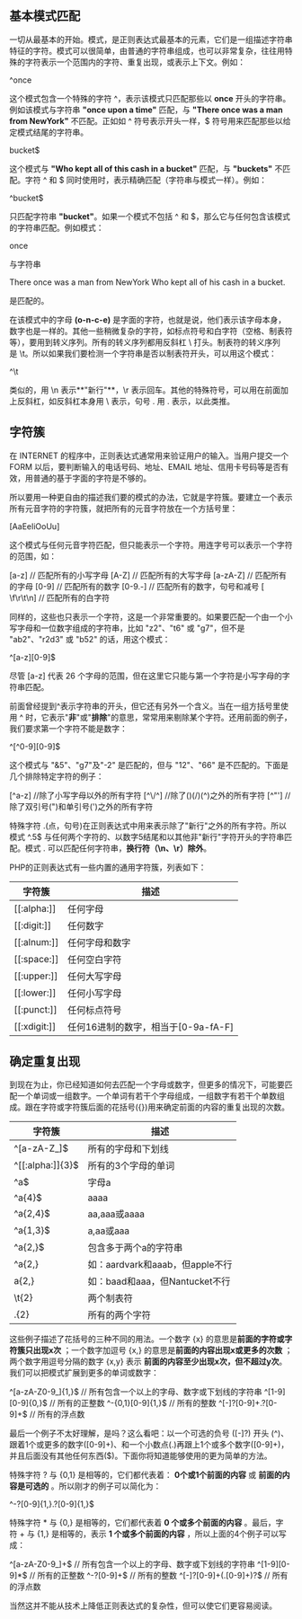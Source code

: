

## 基本模式匹配

一切从最基本的开始。模式，是正则表达式最基本的元素，它们是一组描述字符串特征的字符。模式可以很简单，由普通的字符串组成，也可以非常复杂，往往用特殊的字符表示一个范围内的字符、重复出现，或表示上下文。例如：

^once

这个模式包含一个特殊的字符 ^，表示该模式只匹配那些以 **once** 开头的字符串。例如该模式与字符串 **"once upon a time"** 匹配，与 **"There once was a man from NewYork"** 不匹配。正如如 ^ 符号表示开头一样，$ 符号用来匹配那些以给定模式结尾的字符串。

bucket$

这个模式与 **"Who kept all of this cash in a bucket"** 匹配，与 **"buckets"** 不匹配。字符 ^ 和 $ 同时使用时，表示精确匹配（字符串与模式一样）。例如：

^bucket$

只匹配字符串 **"bucket"**。如果一个模式不包括 ^ 和 $，那么它与任何包含该模式的字符串匹配。例如模式：

once

与字符串

There once was a man from NewYork
Who kept all of his cash in a bucket.

是匹配的。

在该模式中的字母 **(o-n-c-e)** 是字面的字符，也就是说，他们表示该字母本身，数字也是一样的。其他一些稍微复杂的字符，如标点符号和白字符（空格、制表符等），要用到转义序列。所有的转义序列都用反斜杠 \ 打头。制表符的转义序列是 \t。所以如果我们要检测一个字符串是否以制表符开头，可以用这个模式：

^\t 

类似的，用 \n 表示**"新行"**，\r 表示回车。其他的特殊符号，可以用在前面加上反斜杠，如反斜杠本身用 \\ 表示，句号 . 用 \. 表示，以此类推。

## 字符簇

在 INTERNET 的程序中，正则表达式通常用来验证用户的输入。当用户提交一个 FORM 以后，要判断输入的电话号码、地址、EMAIL 地址、信用卡号码等是否有效，用普通的基于字面的字符是不够的。

所以要用一种更自由的描述我们要的模式的办法，它就是字符簇。要建立一个表示所有元音字符的字符簇，就把所有的元音字符放在一个方括号里：

[AaEeIiOoUu]

这个模式与任何元音字符匹配，但只能表示一个字符。用连字号可以表示一个字符的范围，如：

[a-z] // 匹配所有的小写字母 
[A-Z] // 匹配所有的大写字母 
[a-zA-Z] // 匹配所有的字母 
[0-9] // 匹配所有的数字 
[0-9\.\-] // 匹配所有的数字，句号和减号 
[ \f\r\t\n] // 匹配所有的白字符

同样的，这些也只表示一个字符，这是一个非常重要的。如果要匹配一个由一个小写字母和一位数字组成的字符串，比如 "z2"、"t6" 或 "g7"，但不是 "ab2"、"r2d3" 或 "b52" 的话，用这个模式：

^[a-z][0-9]$

尽管 [a-z] 代表 26 个字母的范围，但在这里它只能与第一个字符是小写字母的字符串匹配。

前面曾经提到^表示字符串的开头，但它还有另外一个含义。当在一组方括号里使用 ^ 时，它表示"**非**"或"**排除**"的意思，常常用来剔除某个字符。还用前面的例子，我们要求第一个字符不能是数字：

^[^0-9][0-9]$

这个模式与 "&5"、"g7"及"-2" 是匹配的，但与 "12"、"66" 是不匹配的。下面是几个排除特定字符的例子：

[^a-z] //除了小写字母以外的所有字符 
[^\\\/\^] //除了(\)(/)(^)之外的所有字符 
[^\"\'] //除了双引号(")和单引号(')之外的所有字符

特殊字符 .(点，句号)在正则表达式中用来表示除了"新行"之外的所有字符。所以模式 ^.5$ 与任何两个字符的、以数字5结尾和以其他非"新行"字符开头的字符串匹配。模式 . 可以匹配任何字符串，**换行符（\n、\r）除外**。

PHP的正则表达式有一些内置的通用字符簇，列表如下：

|字符簇|描述|
|---|---|
|[[:alpha:]]|任何字母|
|[[:digit:]]|任何数字|
|[[:alnum:]]|任何字母和数字|
|[[:space:]]|任何空白字符|
|[[:upper:]]|任何大写字母|
|[[:lower:]]|任何小写字母|
|[[:punct:]]|任何标点符号|
|[[:xdigit:]]|任何16进制的数字，相当于[0-9a-fA-F]|

  

## 确定重复出现

到现在为止，你已经知道如何去匹配一个字母或数字，但更多的情况下，可能要匹配一个单词或一组数字。一个单词有若干个字母组成，一组数字有若干个单数组成。跟在字符或字符簇后面的花括号({})用来确定前面的内容的重复出现的次数。

|字符簇|描述|
|---|---|
|^[a-zA-Z_]$|所有的字母和下划线|
|^[[:alpha:]]{3}$|所有的3个字母的单词|
|^a$|字母a|
|^a{4}$|aaaa|
|^a{2,4}$|aa,aaa或aaaa|
|^a{1,3}$|a,aa或aaa|
|^a{2,}$|包含多于两个a的字符串|
|^a{2,}|如：aardvark和aaab，但apple不行|
|a{2,}|如：baad和aaa，但Nantucket不行|
|\t{2}|两个制表符|
|.{2}|所有的两个字符|

这些例子描述了花括号的三种不同的用法。一个数字 {x} 的意思是**前面的字符或字符簇只出现x次** ；一个数字加逗号 {x,} 的意思是**前面的内容出现x或更多的次数** ；两个数字用逗号分隔的数字 {x,y} 表示 **前面的内容至少出现x次，但不超过y次**。我们可以把模式扩展到更多的单词或数字：

^[a-zA-Z0-9_]{1,}$      // 所有包含一个以上的字母、数字或下划线的字符串 
^[1-9][0-9]{0,}$        // 所有的正整数 
^\-{0,1}[0-9]{1,}$      // 所有的整数 
^[-]?[0-9]+\.?[0-9]+$   // 所有的浮点数

最后一个例子不太好理解，是吗？这么看吧：以一个可选的负号 ([-]?) 开头 (^)、跟着1个或更多的数字([0-9]+)、和一个小数点(\.)再跟上1个或多个数字([0-9]+)，并且后面没有其他任何东西($)。下面你将知道能够使用的更为简单的方法。

特殊字符 ? 与 {0,1} 是相等的，它们都代表着： **0个或1个前面的内容** 或 **前面的内容是可选的** 。所以刚才的例子可以简化为：

^\-?[0-9]{1,}\.?[0-9]{1,}$

特殊字符 * 与 {0,} 是相等的，它们都代表着 **0 个或多个前面的内容** 。最后，字符 + 与 {1,} 是相等的，表示 **1 个或多个前面的内容** ，所以上面的4个例子可以写成：

^[a-zA-Z0-9_]+$      // 所有包含一个以上的字母、数字或下划线的字符串 
^[1-9][0-9]*$        // 所有的正整数 
^\-?[0-9]+$          // 所有的整数 
^[-]?[0-9]+(\.[0-9]+)?$ // 所有的浮点数

当然这并不能从技术上降低正则表达式的复杂性，但可以使它们更容易阅读。
